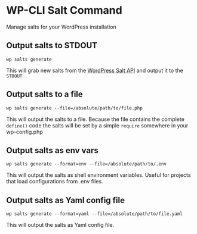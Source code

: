 # WP-CLI Salt Command
Manage salts for your WordPress installation

## Output salts to STDOUT

```
wp salts generate
```

This will grab new salts from the [WordPress Salt API](https://api.wordpress.org/secret-key/1.1/salt/) and output it to the `STDOUT`

## Output salts to a file

```
wp salts generate --file=/absolute/path/to/file.php
```

This will output the salts to a file. Because the file contains the complete `define()` code the salts will be set by a simple `require` somewhere in your wp-config.php

## Output salts as env vars

```
wp salts generate --format=env --file=/absolute/path/to/.env
```

This will output the salts as shell environment variables. Useful for projects that load configurations from .env files.

## Output salts as Yaml config file

```
wp salts generate --format=yaml --file=/absolute/path/to/file.yaml
```

This will output the salts as Yaml config file.
